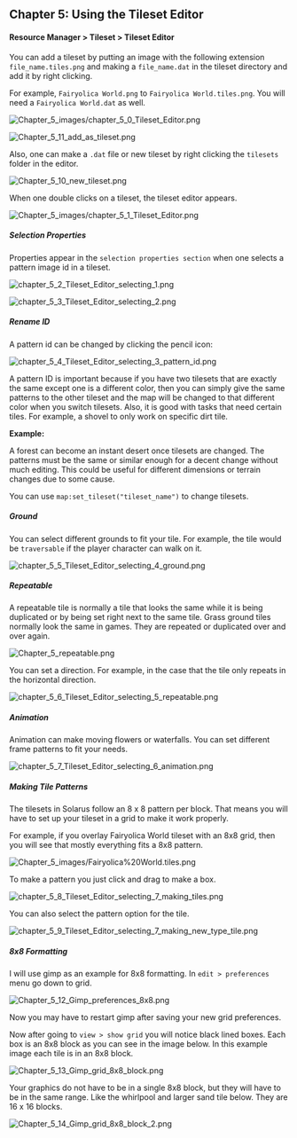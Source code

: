 
## Chapter 5: Using the Tileset Editor

#### Resource Manager > Tileset > Tileset Editor

You can add a tileset by putting an image with the following extension `file_name.tiles.png` and making a `file_name.dat` in the tileset directory and add it by right clicking. 

For example, `Fairyolica World.png` to `Fairyolica World.tiles.png`. You will need a `Fairyolica World.dat` as well.

![Chapter_5_images/chapter_5_0_Tileset_Editor.png](https://github.com/Zefk/Solarus-ARPG-Game-Development-Book_2/raw/master/Lesson_images/Chapter_5_images/chapter_5_0_Tileset_Editor.png)

![Chapter_5_11_add_as_tileset.png](https://github.com/Zefk/Solarus-ARPG-Game-Development-Book_2/raw/master/Lesson_images/Chapter_5_images/Chapter_5_11_add_as_tileset.png)

Also, one can make a `.dat` file or new tileset by right clicking the `tilesets` folder in the editor.

![Chapter_5_10_new_tileset.png](https://github.com/Zefk/Solarus-ARPG-Game-Development-Book_2/raw/master/Lesson_images/Chapter_5_images/Chapter_5_10_new_tileset.png)


When one double clicks on a tileset, the tileset editor appears. 

![Chapter_5_images/chapter_5_1_Tileset_Editor.png](https://github.com/Zefk/Solarus-ARPG-Game-Development-Book_2/raw/master/Lesson_images/Chapter_5_images/chapter_5_1_Tileset_Editor.png)

##### Selection Properties

Properties appear in the `selection properties section` when one selects a pattern image id in a tileset.

![chapter_5_2_Tileset_Editor_selecting_1.png](https://github.com/Zefk/Solarus-ARPG-Game-Development-Book_2/raw/master/Lesson_images/Chapter_5_images/chapter_5_2_Tileset_Editor_selecting_1.png)

![chapter_5_3_Tileset_Editor_selecting_2.png](https://github.com/Zefk/Solarus-ARPG-Game-Development-Book_2/raw/master/Lesson_images/Chapter_5_images/chapter_5_3_Tileset_Editor_selecting_2.png)

##### Rename ID

A pattern id can be changed by clicking the pencil icon:

![chapter_5_4_Tileset_Editor_selecting_3_pattern_id.png](https://github.com/Zefk/Solarus-ARPG-Game-Development-Book_2/raw/master/Lesson_images/Chapter_5_images/chapter_5_4_Tileset_Editor_selecting_3_pattern_id.png)

A pattern ID is important because if you have two tilesets that are exactly the same except one is a different color, then you can simply give the same patterns to the other tileset and the map will be changed to that different color when you switch tilesets. Also, it is good with tasks that need certain tiles. For example, a shovel to only work on specific dirt tile.

**Example:**

A forest can become an instant desert once tilesets are changed. The patterns must be the same or similar enough for a decent change without much editing. This could be useful for different dimensions or terrain changes due to some cause.

You can use `map:set_tileset("tileset_name")` to change tilesets.

##### Ground

You can select different grounds to fit your tile. For example, the tile would be `traversable` if the player character can walk on it.

![chapter_5_5_Tileset_Editor_selecting_4_ground.png](https://github.com/Zefk/Solarus-ARPG-Game-Development-Book_2/raw/master/Lesson_images/Chapter_5_images/chapter_5_5_Tileset_Editor_selecting_4_ground.png)

##### Repeatable

A repeatable tile is normally a tile that looks the same while it is being duplicated or by being set right next to the same tile. Grass ground tiles normally look the same in games. They are repeated or duplicated over and over again.

![Chapter_5_repeatable.png](https://github.com/Zefk/Solarus-ARPG-Game-Development-Book_2/raw/master/Lesson_images/Chapter_5_images/Chapter_5_repeatable.png)

You can set a direction. For example, in the case that the tile only repeats in the horizontal direction.

![chapter_5_6_Tileset_Editor_selecting_5_repeatable.png](https://github.com/Zefk/Solarus-ARPG-Game-Development-Book_2/raw/master/Lesson_images/Chapter_5_images/chapter_5_6_Tileset_Editor_selecting_5_repeatable.png)

##### Animation

Animation can make moving flowers or waterfalls. You can set different frame patterns to fit your needs.

![chapter_5_7_Tileset_Editor_selecting_6_animation.png](https://github.com/Zefk/Solarus-ARPG-Game-Development-Book_2/raw/master/Lesson_images/Chapter_5_images/chapter_5_7_Tileset_Editor_selecting_6_animation.png)

##### Making Tile Patterns

The tilesets in Solarus follow an 8 x 8 pattern per block. That means you will have to set up your tileset in a grid to make it work properly. 

For example, if you overlay Fairyolica World tileset with an 8x8 grid, then you will see that mostly everything fits a 8x8 pattern.

![Chapter_5_images/Fairyolica%20World.tiles.png](https://github.com/Zefk/Fairyolica-World/raw/master/SOGP-Fairyolica%20World/data/tilesets/Fairyolica%20World.tiles.png)

To make a pattern you just click and drag to make a box. 

![chapter_5_8_Tileset_Editor_selecting_7_making_tiles.png](https://github.com/Zefk/Solarus-ARPG-Game-Development-Book_2/raw/master/Lesson_images/Chapter_5_images/chapter_5_8_Tileset_Editor_selecting_7_making_tiles.png)

You can also select the pattern option for the tile.

![chapter_5_9_Tileset_Editor_selecting_7_making_new_type_tile.png](https://github.com/Zefk/Solarus-ARPG-Game-Development-Book_2/raw/master/Lesson_images/Chapter_5_images/chapter_5_9_Tileset_Editor_selecting_7_making_new_type_tile.png)

##### 8x8 Formatting

I will use gimp as an example for 8x8 formatting. In `edit > preferences` menu go down to grid.

![Chapter_5_12_Gimp_preferences_8x8.png](https://github.com/Zefk/Solarus-ARPG-Game-Development-Book_2/raw/master/Lesson_images/Chapter_5_images/Chapter_5_12_Gimp_preferences_8x8.png)

Now you may have to restart gimp after saving your new grid preferences.

Now after going to `view > show grid` you will notice black lined boxes. Each box is an 8x8 block as you can see in the image below. In this example image each tile is in an 8x8 block.

![Chapter_5_13_Gimp_grid_8x8_block.png](https://github.com/Zefk/Solarus-ARPG-Game-Development-Book_2/raw/master/Lesson_images/Chapter_5_images/Chapter_5_13_Gimp_grid_8x8_block.png)

Your graphics do not have to be in a single 8x8 block, but they will have to be in the same range. Like the whirlpool and larger sand tile below. They are 16 x 16 blocks.

![Chapter_5_14_Gimp_grid_8x8_block_2.png](https://github.com/Zefk/Solarus-ARPG-Game-Development-Book_2/raw/master/Lesson_images/Chapter_5_images/Chapter_5_14_Gimp_grid_8x8_block_2.png)
